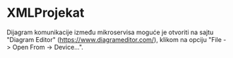 # XMLProjekat

Dijagram komunikacije između mikroservisa moguće je otvoriti na sajtu "Diagram Editor" (https://www.diagrameditor.com/), klikom na opciju "File -> Open From -> Device...".
